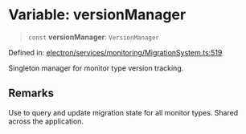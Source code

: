 # Variable: versionManager

> `const` **versionManager**: `VersionManager`

Defined in: [electron/services/monitoring/MigrationSystem.ts:519](https://github.com/Nick2bad4u/Uptime-Watcher/blob/8a1973382d5fe14c52996ecda381894eb7ecd4a6/electron/services/monitoring/MigrationSystem.ts#L519)

Singleton manager for monitor type version tracking.

## Remarks

Use to query and update migration state for all monitor types. Shared across the application.

